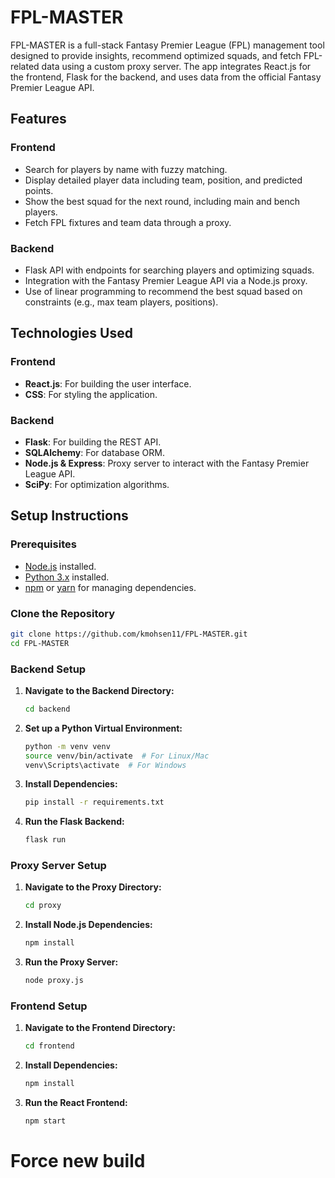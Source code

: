 # FPL-MASTER

FPL-MASTER is a full-stack Fantasy Premier League (FPL) management tool designed to provide insights, recommend optimized squads, and fetch FPL-related data using a custom proxy server. The app integrates React.js for the frontend, Flask for the backend, and uses data from the official Fantasy Premier League API.

## Features

### Frontend
- Search for players by name with fuzzy matching.
- Display detailed player data including team, position, and predicted points.
- Show the best squad for the next round, including main and bench players.
- Fetch FPL fixtures and team data through a proxy.

### Backend
- Flask API with endpoints for searching players and optimizing squads.
- Integration with the Fantasy Premier League API via a Node.js proxy.
- Use of linear programming to recommend the best squad based on constraints (e.g., max team players, positions).

## Technologies Used

### Frontend
- **React.js**: For building the user interface.
- **CSS**: For styling the application.

### Backend
- **Flask**: For building the REST API.
- **SQLAlchemy**: For database ORM.
- **Node.js & Express**: Proxy server to interact with the Fantasy Premier League API.
- **SciPy**: For optimization algorithms.

## Setup Instructions

### Prerequisites
- [Node.js](https://nodejs.org/) installed.
- [Python 3.x](https://www.python.org/downloads/) installed.
- [npm](https://www.npmjs.com/) or [yarn](https://yarnpkg.com/) for managing dependencies.

### Clone the Repository
```bash
git clone https://github.com/kmohsen11/FPL-MASTER.git
cd FPL-MASTER
```

### Backend Setup
1. **Navigate to the Backend Directory:**
   ```bash
   cd backend
   ```
2. **Set up a Python Virtual Environment:**
   ```bash
   python -m venv venv
   source venv/bin/activate  # For Linux/Mac
   venv\Scripts\activate  # For Windows
   ```
3. **Install Dependencies:**
   ```bash
   pip install -r requirements.txt
   ```
4. **Run the Flask Backend:**
   ```bash
   flask run
   ```

### Proxy Server Setup
1. **Navigate to the Proxy Directory:**
   ```bash
   cd proxy
   ```
2. **Install Node.js Dependencies:**
   ```bash
   npm install
   ```
3. **Run the Proxy Server:**
   ```bash
   node proxy.js
   ```

### Frontend Setup
1. **Navigate to the Frontend Directory:**
   ```bash
   cd frontend
   ```
2. **Install Dependencies:**
   ```bash
   npm install
   ```
3. **Run the React Frontend:**
   ```bash
   npm start
   ```
# Force new build
